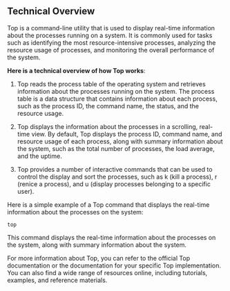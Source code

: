 ## Technical Overview

Top is a command-line utility that is used to display real-time information about the processes running on a system. It is commonly used for tasks such as identifying the most resource-intensive processes, analyzing the resource usage of processes, and monitoring the overall performance of the system.

**Here is a technical overview of how Top works**:

1. Top reads the process table of the operating system and retrieves information about the processes running on the system. The process table is a data structure that contains information about each process, such as the process ID, the command name, the status, and the resource usage.

1. Top displays the information about the processes in a scrolling, real-time view. By default, Top displays the process ID, command name, and resource usage of each process, along with summary information about the system, such as the total number of processes, the load average, and the uptime.

1. Top provides a number of interactive commands that can be used to control the display and sort the processes, such as k (kill a process), r (renice a process), and u (display processes belonging to a specific user).

Here is a simple example of a Top command that displays the real-time information about the processes on the system:

```
top
```
This command displays the real-time information about the processes on the system, along with summary information about the system.

For more information about Top, you can refer to the official Top documentation or the documentation for your specific Top implementation. You can also find a wide range of resources online, including tutorials, examples, and reference materials.

